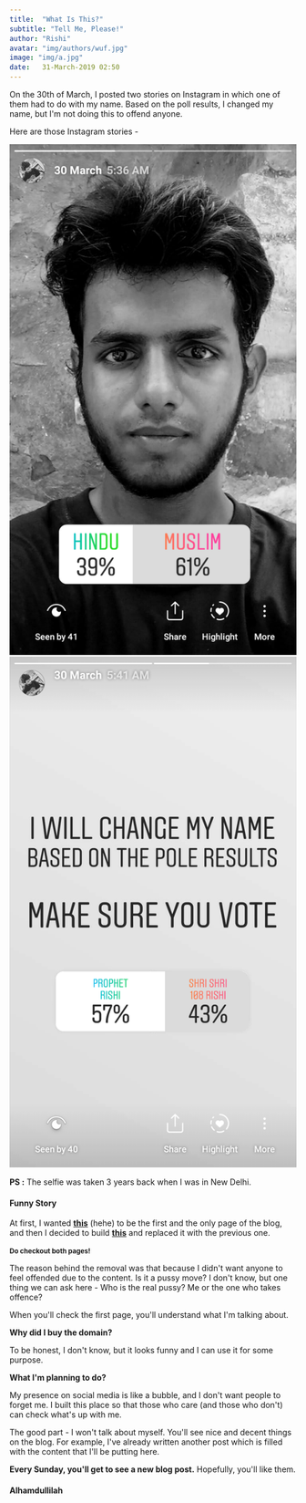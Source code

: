```yaml
---
title:  "What Is This?"
subtitle: "Tell Me, Please!"
author: "Rishi"
avatar: "img/authors/wuf.jpg"
image: "img/a.jpg"
date:   31-March-2019 02:50
---
```


On the 30th of March, I posted two stories on Instagram in which one of them had to do with my name. Based on the poll results, I changed my name, but I'm not doing this to offend anyone.

Here are those Instagram stories -

<div class="row">
  <div class="column">
    <img class="post-image" src="img/1/1.png" alt="">
  </div>
  <div class="column">
    <img class="post-image" src="img/1/2.png" alt="">
  </div>
</div>

__PS :__ The selfie was taken 3 years back when I was in New Delhi.

#### Funny Story

At first, I wanted __[this](bomb/)__ (hehe) to be the first and the only page of the blog, and then I decided to build __[this](quote/)__ and replaced it with the previous one.

<small><strong>Do checkout both pages!</strong></small>

The reason behind the removal was that because I didn't want anyone to feel offended due to the content. Is it a pussy move? I don't know, but one thing we can ask here - Who is the real pussy? Me or the one who takes offence?

When you'll check the first page, you'll understand what I'm talking about.

__Why did I buy the domain?__

To be honest, I don't know, but it looks funny and I can use it for some purpose.

__What I'm planning to do?__

My presence on social media is like a bubble, and I don't want people to forget me. I built this place so that those who care (and those who don't) can check what's up with me.

The good part - I won't talk about myself. You'll see nice and decent things on the blog. For example, I've already written another post which is filled with the content that I'll be putting here.

__Every Sunday, you'll get to see a new blog post.__ Hopefully, you'll like them.

#### Alhamdullilah
